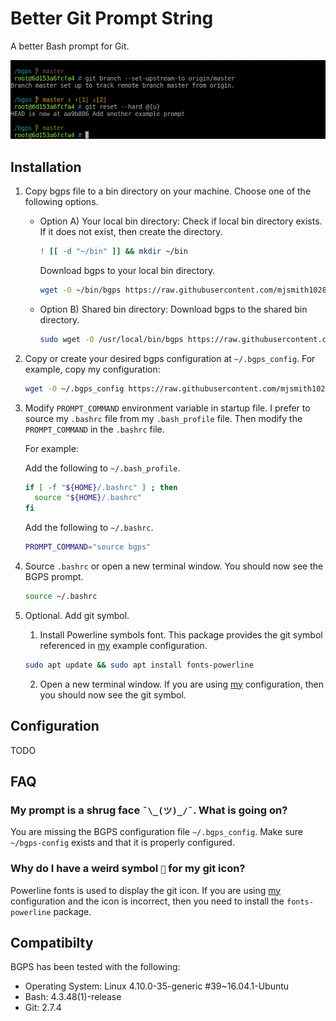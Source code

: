 # Better Git Prompt String
A better Bash prompt for Git.

![demo](screenshots/demo.gif)

## Installation
1. Copy bgps file to a bin directory on your machine. Choose one of the following options.
   - Option A) Your local bin directory:
      Check if local bin directory exists. If it does not exist, then create the directory. 
      ```bash
      ! [[ -d "~/bin" ]] && mkdir ~/bin
      ```
      Download bgps to your local bin directory.
      ```bash
      wget -O ~/bin/bgps https://raw.githubusercontent.com/mjsmith1028/bgps/master/bgps 
      ```
   - Option B) Shared bin directory:
      Download bgps to the shared bin directory.
      ```bash
      sudo wget -O /usr/local/bin/bgps https://raw.githubusercontent.com/mjsmith1028/bgps/master/bgps
      ```
2. Copy or create your desired bgps configuration at `~/.bgps_config`.
   For example, copy my configuration:
   ```bash
   wget -O ~/.bgps_config https://raw.githubusercontent.com/mjsmith1028/bgps/master/examples/mine
   ```
3. Modify `PROMPT_COMMAND` environment variable in startup file.
   I prefer to source my `.bashrc` file from my `.bash_profile` file. Then modify the `PROMPT_COMMAND` in the `.bashrc` file.

   For example:

   Add the following to `~/.bash_profile`.
   ```bash
   if [ -f "${HOME}/.bashrc" ] ; then
     source "${HOME}/.bashrc"
   fi
   ```
   Add the following to `~/.bashrc`.
   ```bash
   PROMPT_COMMAND="source bgps"
   ```
4. Source `.bashrc` or open a new terminal window. You should now see the BGPS prompt.
   ```bash
   source ~/.bashrc
   ```
5. Optional. Add git symbol.
   1. Install Powerline symbols font. This package provides the git symbol referenced in [my](examples/mine) example configuration.
     ```bash
     sudo apt update && sudo apt install fonts-powerline
     ```
   2. Open a new terminal window. If you are using [my](examples/mine) configuration, then you should now see the git symbol.

## Configuration
TODO

## FAQ
### My prompt is a shrug face `¯\_(ツ)_/¯`. What is going on?
You are missing the BGPS configuration file `~/.bgps_config`. Make sure `~/bgps-config` exists and that it is properly configured. 

### Why do I have a weird symbol `` for my git icon?
Powerline fonts is used to display the git icon. If you are using [my](examples/mine) configuration and the icon is incorrect, then you need to install the `fonts-powerline` package.

## Compatibilty
BGPS has been tested with the following:
- Operating System: Linux 4.10.0-35-generic #39~16.04.1-Ubuntu
- Bash: 4.3.48(1)-release
- Git: 2.7.4
